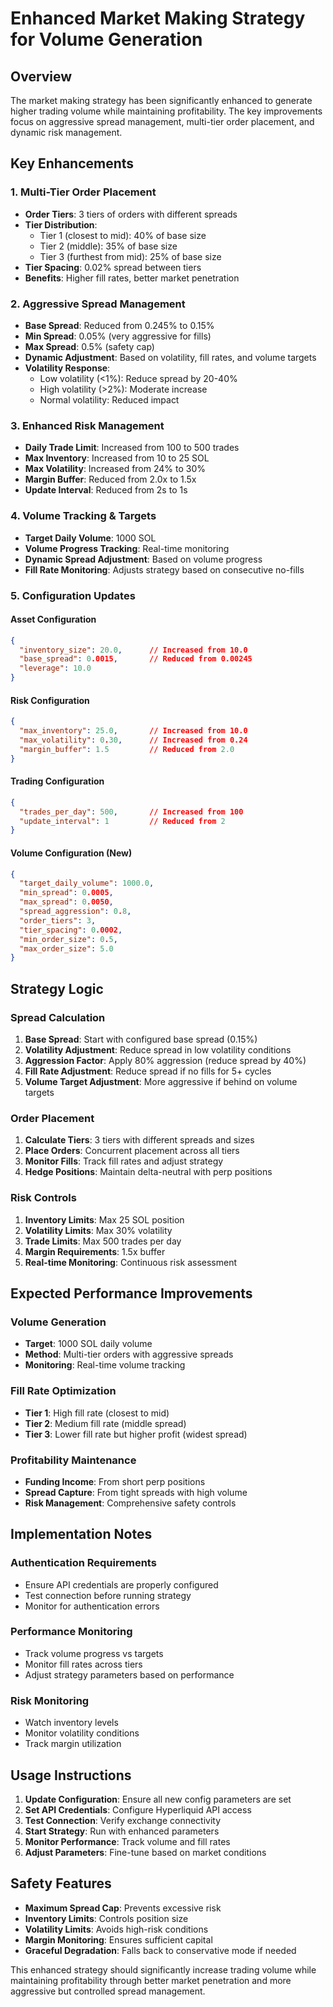 # Enhanced Market Making Strategy for Volume Generation

## Overview

The market making strategy has been significantly enhanced to generate higher trading volume while maintaining profitability. The key improvements focus on aggressive spread management, multi-tier order placement, and dynamic risk management.

## Key Enhancements

### 1. Multi-Tier Order Placement
- **Order Tiers**: 3 tiers of orders with different spreads
- **Tier Distribution**: 
  - Tier 1 (closest to mid): 40% of base size
  - Tier 2 (middle): 35% of base size  
  - Tier 3 (furthest from mid): 25% of base size
- **Tier Spacing**: 0.02% spread between tiers
- **Benefits**: Higher fill rates, better market penetration

### 2. Aggressive Spread Management
- **Base Spread**: Reduced from 0.245% to 0.15%
- **Min Spread**: 0.05% (very aggressive for fills)
- **Max Spread**: 0.5% (safety cap)
- **Dynamic Adjustment**: Based on volatility, fill rates, and volume targets
- **Volatility Response**:
  - Low volatility (<1%): Reduce spread by 20-40%
  - High volatility (>2%): Moderate increase
  - Normal volatility: Reduced impact

### 3. Enhanced Risk Management
- **Daily Trade Limit**: Increased from 100 to 500 trades
- **Max Inventory**: Increased from 10 to 25 SOL
- **Max Volatility**: Increased from 24% to 30%
- **Margin Buffer**: Reduced from 2.0x to 1.5x
- **Update Interval**: Reduced from 2s to 1s

### 4. Volume Tracking & Targets
- **Target Daily Volume**: 1000 SOL
- **Volume Progress Tracking**: Real-time monitoring
- **Dynamic Spread Adjustment**: Based on volume progress
- **Fill Rate Monitoring**: Adjusts strategy based on consecutive no-fills

### 5. Configuration Updates

#### Asset Configuration
```json
{
  "inventory_size": 20.0,      // Increased from 10.0
  "base_spread": 0.0015,       // Reduced from 0.00245
  "leverage": 10.0
}
```

#### Risk Configuration
```json
{
  "max_inventory": 25.0,       // Increased from 10.0
  "max_volatility": 0.30,      // Increased from 0.24
  "margin_buffer": 1.5         // Reduced from 2.0
}
```

#### Trading Configuration
```json
{
  "trades_per_day": 500,       // Increased from 100
  "update_interval": 1         // Reduced from 2
}
```

#### Volume Configuration (New)
```json
{
  "target_daily_volume": 1000.0,
  "min_spread": 0.0005,
  "max_spread": 0.0050,
  "spread_aggression": 0.8,
  "order_tiers": 3,
  "tier_spacing": 0.0002,
  "min_order_size": 0.5,
  "max_order_size": 5.0
}
```

## Strategy Logic

### Spread Calculation
1. **Base Spread**: Start with configured base spread (0.15%)
2. **Volatility Adjustment**: Reduce spread in low volatility conditions
3. **Aggression Factor**: Apply 80% aggression (reduce spread by 40%)
4. **Fill Rate Adjustment**: Reduce spread if no fills for 5+ cycles
5. **Volume Target Adjustment**: More aggressive if behind on volume targets

### Order Placement
1. **Calculate Tiers**: 3 tiers with different spreads and sizes
2. **Place Orders**: Concurrent placement across all tiers
3. **Monitor Fills**: Track fill rates and adjust strategy
4. **Hedge Positions**: Maintain delta-neutral with perp positions

### Risk Controls
1. **Inventory Limits**: Max 25 SOL position
2. **Volatility Limits**: Max 30% volatility
3. **Trade Limits**: Max 500 trades per day
4. **Margin Requirements**: 1.5x buffer
5. **Real-time Monitoring**: Continuous risk assessment

## Expected Performance Improvements

### Volume Generation
- **Target**: 1000 SOL daily volume
- **Method**: Multi-tier orders with aggressive spreads
- **Monitoring**: Real-time volume tracking

### Fill Rate Optimization
- **Tier 1**: High fill rate (closest to mid)
- **Tier 2**: Medium fill rate (middle spread)
- **Tier 3**: Lower fill rate but higher profit (widest spread)

### Profitability Maintenance
- **Funding Income**: From short perp positions
- **Spread Capture**: From tight spreads with high volume
- **Risk Management**: Comprehensive safety controls

## Implementation Notes

### Authentication Requirements
- Ensure API credentials are properly configured
- Test connection before running strategy
- Monitor for authentication errors

### Performance Monitoring
- Track volume progress vs targets
- Monitor fill rates across tiers
- Adjust strategy parameters based on performance

### Risk Monitoring
- Watch inventory levels
- Monitor volatility conditions
- Track margin utilization

## Usage Instructions

1. **Update Configuration**: Ensure all new config parameters are set
2. **Set API Credentials**: Configure Hyperliquid API access
3. **Test Connection**: Verify exchange connectivity
4. **Start Strategy**: Run with enhanced parameters
5. **Monitor Performance**: Track volume and fill rates
6. **Adjust Parameters**: Fine-tune based on market conditions

## Safety Features

- **Maximum Spread Cap**: Prevents excessive risk
- **Inventory Limits**: Controls position size
- **Volatility Limits**: Avoids high-risk conditions
- **Margin Monitoring**: Ensures sufficient capital
- **Graceful Degradation**: Falls back to conservative mode if needed

This enhanced strategy should significantly increase trading volume while maintaining profitability through better market penetration and more aggressive but controlled spread management. 